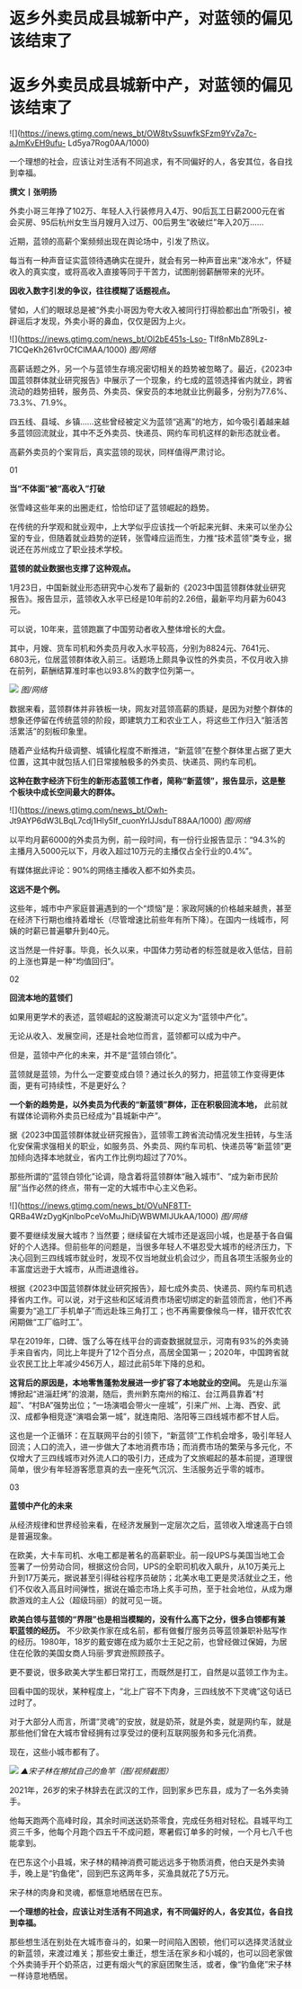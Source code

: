 # 返乡外卖员成县城新中产，对蓝领的偏见该结束了

# 返乡外卖员成县城新中产，对蓝领的偏见该结束了

![](https://inews.gtimg.com/news_bt/OW8tvSsuwfkSFzm9YvZa7c-aJmKvEH9ufu-
Ld5ya7Rog0AA/1000)

一个理想的社会，应该让对生活有不同追求，有不同偏好的人，各安其位，各自找到幸福。

**撰文丨张明扬**

外卖小哥三年挣了102万、年轻人入行装修月入4万、90后瓦工日薪2000元在省会买房、95后杭州女生当月嫂月入过万、00后男生“收破烂”年入20万……

近期，蓝领的高薪个案频频出现在舆论场中，引发了热议。

每当有一种声音证实蓝领待遇确实在提升，就会有另一种声音出来“泼冷水”，怀疑收入的真实度，或将高收入直接等同于干苦力，试图削弱薪酬带来的光环。

**因收入数字引发的争议，往往模糊了话题视点。**

譬如，人们的眼球总是被“外卖小哥因为夸大收入被同行打得脸都出血”所吸引，被辟谣后才发现，外卖小哥的鼻血，仅仅是因为上火。

![](https://inews.gtimg.com/news_bt/Ol2bE451s-Lso-
TIf8nMbZ89Lz-71CQeKh261vr0CfClMAA/1000) _图/网络_

高薪话题之外，另一个与蓝领生存境况密切相关的趋势被忽略了。最近，《2023中国蓝领群体就业研究报告》中展示了一个现象，约七成的蓝领选择省内就业，跨省流动的趋势扭转，服务员、外卖员、保安员的本地就业比例最多，分别为77.6%、73.3%、71.9%。

四五线、县域、乡镇……这些曾经被定义为蓝领“逃离”的地方，如今吸引着越来越多蓝领回流就业，其中不乏外卖员、快递员、网约车司机这样的新形态就业者。

高薪外卖员的个案背后，真实蓝领的现状，同样值得严肃讨论。

01

**当“不体面”被“高收入”打破**

张雪峰这些年来的出圈走红，恰恰印证了蓝领崛起的趋势。

在传统的升学观和就业观中，上大学似乎应该找一个听起来光鲜、未来可以坐办公室的专业，但随着就业趋势的逆转，张雪峰应运而生，力推“技术蓝领”类专业，据说还在苏州成立了职业技术学校。

**蓝领的就业数据也支撑了这种观点。**

1月23日，中国新就业形态研究中心发布了最新的《2023中国蓝领群体就业研究报告》。报告显示，蓝领收入水平已经是10年前的2.26倍，最新平均月薪为6043元。

可以说，10年来，蓝领跑赢了中国劳动者收入整体增长的大盘。

其中，月嫂、货车司机和外卖员月收入水平较高，分别为8824元、7641元、6803元，位居蓝领群体收入前三。话题场上颇具争议性的外卖员，不仅月收入排在前列，薪酬结算准时率也以93.8%的数字位列第一。

![](https://inews.gtimg.com/news_bt/OZUriX_-9ZqphhQ9DGkKiK9r7oM6DHns2yUSIL8Mb5Gt4AA/1000)
_图/网络_

数据来看，蓝领群体并非铁板一块，网友对蓝领高薪的质疑，是因为对整个群体的想象还停留在传统蓝领的阶段，即建筑力工和农业工人，将这些工作归入“脏活苦活累活”的刻板印象里。

随着产业结构升级调整、城镇化程度不断推进，“新蓝领”在整个群体里占据了更大位置，这其中就包括人们日常接触极多的外卖员、快递员、网约车司机。

**这种在数字经济下衍生的新形态蓝领工作者，简称“新蓝领”，报告显示，这是整个板块中成长空间最大的群体。**

![](https://inews.gtimg.com/news_bt/Owh-
Jt9AYP6dW3LBqL7cdj1HIy5If_cuonYrIJJsduT88AA/1000) _图/网络_

以平均月薪6000的外卖员为例，前一段时间，有一份行业报告显示：“94.3%的主播月入5000元以下，月收入超过10万元的主播仅占全行业的0.4%”。

有媒体据此评论：90%的网络主播收入都不如外卖员。

**这远不是个例。**

这些年，城市中产家庭普遍遇到的一个“烦恼”是：家政阿姨的价格越来越贵，甚至在经济下行期也维持着增长（尽管增速比前些年有所下降）。在国内一线城市，阿姨的时薪已普遍攀升到40元。

这当然是一件好事。毕竟，长久以来，中国体力劳动者的标签就是收入低估，目前的上涨也算是一种“均值回归”。

02

**回流本地的蓝领们**

如果用更学术的表述，蓝领崛起的这股潮流可以定义为“蓝领中产化”。

无论从收入、发展空间，还是社会地位而言，蓝领都可以成为中产。

但是，蓝领中产化的未来，并不是“蓝领白领化”。

蓝领就是蓝领，为什么一定要变成白领？通过长久的努力，把蓝领工作变得更体面，更有可持续性，不是更好么？

**一个新的趋势是，以外卖员为代表的“新蓝领”群体，正在积极回流本地，** 此前就有媒体论调称外卖员已经成为“县城新中产”。

据《2023中国蓝领群体就业研究报告》，蓝领零工跨省流动情况发生扭转，与生活化安保需求强相关的职业，如服务员、外卖员、网约车司机、快递员等“新蓝领”更加倾向选择本地就业，省内工作比例均超过了70%。

那些所谓的“蓝领白领化”论调，隐含着将蓝领群体“融入城市”、“成为新市民阶层”当作必然的终点，带有一定的大城市中心主义色彩。

![](https://inews.gtimg.com/news_bt/OVuNF8TT-
QRBa4WzDygKjnlboPceVoMuJhiDjWBWMIJUkAA/1000) _图/网络_

要不要继续发展大城市？当然要；继续留在大城市还是返回小城，也是基于各自偏好的个人选择。但前些年的问题是，当很多年轻人不堪忍受大城市的经济压力，下决心回到三四线城市就业时，发现不仅当地就业机会过少，而且各项生活服务业的丰富度远逊于大城市，从而进退维谷。

根据《2023中国蓝领群体就业研究报告》，超七成外卖员、快递员、网约车司机选择省内工作。可以说，对于这些和区域消费市场密切绑定的新蓝领而言，他们不再需要为“追工厂手机单子”而远赴珠三角打工；也不再需要像候鸟一样，错开农忙农闲期做“工厂临时工”。

早在2019年，口碑、饿了么等在线平台的调查数据就显示，河南有93%的外卖骑手来自省内，同比上年提升了12个百分点，高居全国第一；2020年，中国跨省就业农民工比上年减少456万人，超过此前5年下降的总和。

**这背后的原因是，本地零售蓬勃发展进一步扩容了本地就业的空间。**
先是山东淄博掀起“进淄赶烤”的浪潮，随后，贵州黔东南州的榕江、台江两县靠着“村超”、“村BA”强势出位；“一场演唱会带火一座城”，引来广州、上海、西安、武汉、成都争相竞逐“演唱会第一城”，就连南阳、洛阳等三四线城市都不甘人后。

这也是一个正循环：在互联网平台的引领下，“新蓝领”工作机会增多，吸引年轻人回流；人口的流入，进一步做大了本地消费市场；而消费市场的繁荣与多元化，不仅增大了三四线城市对外流人口的吸引力，还成为了文旅崛起的基本前提，道理很简单，很少有年轻游客愿意真的去一座死气沉沉、生活服务近乎零的城市。

03

**蓝领中产化的未来**

从经济规律和世界经验来看，在经济发展到一定层次之后，蓝领收入增速高于白领是普遍现象。

在欧美，大卡车司机、水电工都是著名的高薪职业。前一段UPS与美国当地工会签署了一份劳动合同，根据这份合同，UPS的全职司机收入飙升，从10万美元上升到17万美元，据说甚至引得硅谷程序员破防；北美水电工更是灵活就业之王，他们不仅收入高且时间弹性，据说在婚恋市场上炙手可热，至于社会地位，从成为爆款游戏的主人公（超级玛丽）的就可见一斑。

**欧美白领与蓝领的“界限”也是相当模糊的，没有什么高下之分，很多白领都有兼职蓝领的经历。**
不少欧美作家在成名前，都有做餐厅服务员等蓝领兼职补贴写作的经历。1980年，18岁的戴安娜在成为威尔士王妃之前，也曾经做过保姆，为居住在伦敦的美国女商人玛丽·罗宾逊照顾孩子。

更不要说，很多欧美大学生都日常打工，而既然是打工，自然是以蓝领工作为主。

回看中国的现状，某种程度上，“北上广容不下肉身，三四线放不下灵魂”这句话已过时了。

对于大部分人而言，所谓“灵魂”的安放，就是奶茶，就是外卖，就是网约车，就是那些他们曾在大城市曾经拥有过享受过的便利互联网服务和多元化消费。

现在，这些小城市都有了。

![](https://inews.gtimg.com/news_bt/Or9sjiLy2-flUFohCwyry3Kip71W3xd6L1BEhd6p5MeNwAA/1000)
_▲宋子林在擦拭自己的鱼竿（图/视频截图）_

2021年，26岁的宋子林辞去在武汉的工作，回到家乡巴东县，成为了一名外卖骑手。

他每天跑两个高峰时段，其余时间送送奶茶零食，完成任务相对轻松。县城平均工资三千多，他每个月跑个四五千不成问题，寒暑假订单多的时候，一个月七八千也能拿到。

在巴东这个小县城，宋子林的精神消费可能远远多于物质消费，他白天是外卖骑手，晚上是“钓鱼佬”，回到巴东这两年多，买渔具就花了5万元。

宋子林的肉身和灵魂，都惬意地栖居在巴东。

**一个理想的社会，应该让对生活有不同追求，有不同偏好的人，各安其位，各自找到幸福。**

那些想生活在别处在大城市奋斗的，如果一时间陷入困顿，他们可以选择灵活就业的新蓝领，来渡过难关；那些安土重迁，想生活在家乡和小城的，也可以回老家做个外卖骑手开个奶茶店，过更有烟火气的家庭团聚生活，或者，像“钓鱼佬”宋子林一样诗意地栖居。

